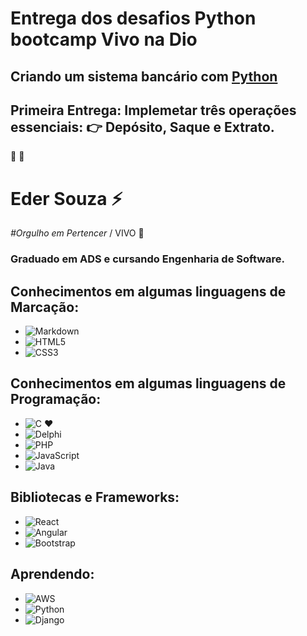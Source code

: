 

# Entrega dos desafios Python bootcamp Vivo na Dio 

## Criando um sistema bancário com [Python](https://img.shields.io/badge/python-3670A0?style=for-the-badge&logo=python&logoColor=ffdd54)

## Primeira Entrega: Implemetar três operações essenciais: :point_right: Depósito, Saque e Extrato.

:punch: :muscle:

# Eder Souza :zap:

*#Orgulho em Pertencer* / VIVO :purple_heart:

 ### Graduado em ADS e cursando Engenharia de Software.
##

## Conhecimentos em algumas linguagens de Marcação:
 - ![Markdown](https://img.shields.io/badge/Markdown-000?style=for-the-badge&logo=markdown)
 - ![HTML5](https://img.shields.io/badge/HTML5-E34F26?style=for-the-badge&logo=html5&logoColor=white)
 - ![CSS3](https://img.shields.io/badge/CSS3-1572B6?style=for-the-badge&logo=css3&logoColor=white)

## Conhecimentos em algumas linguagens de Programação:
 - ![C](https://img.shields.io/badge/C-00599C?style=for-the-badge&logo=c&logoColor=white) :heart:
 - ![Delphi](https://img.shields.io/badge/Delphi-CC342D?style=for-the-badge&logo=delphi&logoColor=white)
 - ![PHP](https://img.shields.io/badge/PHP-777BB4?style=for-the-badge&logo=php&logoColor=white)
 - ![JavaScript](https://img.shields.io/badge/JavaScript-F7DF1E?style=for-the-badge&logo=javascript&logoColor=black)
 - ![Java](https://img.shields.io/badge/java-%23ED8B00.svg?style=for-the-badge&logo=openjdk&logoColor=white)

## Bibliotecas e Frameworks:
 - ![React](https://img.shields.io/badge/React-20232A?style=for-the-badge&logo=react&logoColor=61DAFB)
 - ![Angular](https://img.shields.io/badge/Angular-DD0031?style=for-the-badge&logo=angular&logoColor=white)
 - ![Bootstrap](https://img.shields.io/badge/-boostrap-0D1117?style=for-the-badge&logo=bootstrap&labelColor=0D1117) 

## Aprendendo:
 - ![AWS](https://img.shields.io/badge/AWS-000.svg?style=for-the-badge&logo=amazon-aws&logoColor=white)
 - ![Python](https://img.shields.io/badge/python-3670A0?style=for-the-badge&logo=python&logoColor=ffdd54)
 - ![Django](https://img.shields.io/badge/django-%23092E20.svg?style=for-the-badge&logo=django&logoColor=white)
 
 